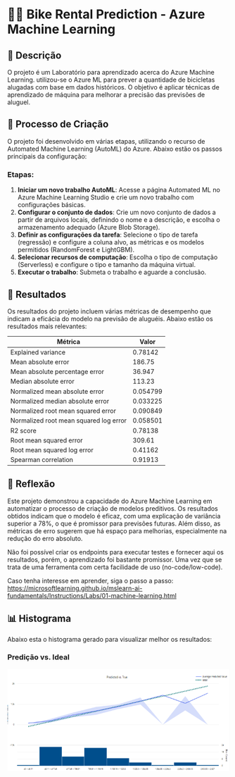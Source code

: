 # 🚴‍♂️ Bike Rental Prediction - Azure Machine Learning

## 📒 Descrição
O projeto é um Laboratório para aprendizado acerca do Azure Machine Learning. utilizou-se o Azure ML para prever a quantidade de bicicletas alugadas com base em dados históricos. O objetivo é aplicar técnicas de aprendizado de máquina para melhorar a precisão das previsões de aluguel.

## 🧐 Processo de Criação
O projeto foi desenvolvido em várias etapas, utilizando o recurso de Automated Machine Learning (AutoML) do Azure. Abaixo estão os passos principais da configuração:

### Etapas:
1. **Iniciar um novo trabalho AutoML**: Acesse a página Automated ML no Azure Machine Learning Studio e crie um novo trabalho com configurações básicas.
2. **Configurar o conjunto de dados**: Crie um novo conjunto de dados a partir de arquivos locais, definindo o nome e a descrição, e escolha o armazenamento adequado (Azure Blob Storage).
3. **Definir as configurações da tarefa**: Selecione o tipo de tarefa (regressão) e configure a coluna alvo, as métricas e os modelos permitidos (RandomForest e LightGBM).
4. **Selecionar recursos de computação**: Escolha o tipo de computação (Serverless) e configure o tipo e tamanho da máquina virtual.
5. **Executar o trabalho**: Submeta o trabalho e aguarde a conclusão.

## 🚀 Resultados
Os resultados do projeto incluem várias métricas de desempenho que indicam a eficácia do modelo na previsão de aluguéis. Abaixo estão os resultados mais relevantes:

| Métrica                                | Valor       |
|----------------------------------------|-------------|
| Explained variance                     | 0.78142     |
| Mean absolute error                    | 186.75      |
| Mean absolute percentage error         | 36.947      |
| Median absolute error                  | 113.23      |
| Normalized mean absolute error         | 0.054799    |
| Normalized median absolute error       | 0.033225    |
| Normalized root mean squared error     | 0.090849    |
| Normalized root mean squared log error | 0.058501    |
| R2 score                               | 0.78138     |
| Root mean squared error                | 309.61      |
| Root mean squared log error            | 0.41162     |
| Spearman correlation                   | 0.91913     |

## 💭 Reflexão
Este projeto demonstrou a capacidade do Azure Machine Learning em automatizar o processo de criação de modelos preditivos. Os resultados obtidos indicam que o modelo é eficaz, com uma explicação de variância superior a 78%, o que é promissor para previsões futuras. Além disso, as métricas de erro sugerem que há espaço para melhorias, especialmente na redução do erro absoluto.

Não foi possível criar os endpoints para executar testes e fornecer aqui os resultados, porém, o aprendizado foi bastante promissor. Uma vez que se trata de uma ferramenta com certa facilidade de uso (no-code/low-code).

Caso tenha interesse em aprender, siga o passo a passo: https://microsoftlearning.github.io/mslearn-ai-fundamentals/Instructions/Labs/01-machine-learning.html


## 📊 Histograma
Abaixo esta o histograma gerado para visualizar melhor os resultados:

### Predição vs. Ideal
![Predição vs. Ideal](histograma_predicao_vs_ideal.png)

